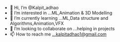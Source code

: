 - 👋 Hi, I’m @Kalpit_adhao
- 👀 I’m interested in ...ML,Animation & 3D Modelling
- 🌱 I’m currently learning ...ML,Data structure and Algorithms,Animation,VFX
- 💞️ I’m looking to collaborate on ...helping in projects
- 📫 How to reach me ...kalpitadhao1@gmail.com

<!---
Kalpitadhao77/Kalpitadhao77 is a ✨ special ✨ repository because its `README.md` (this file) appears on your GitHub profile.
You can click the Preview link to take a look at your changes.
--->
